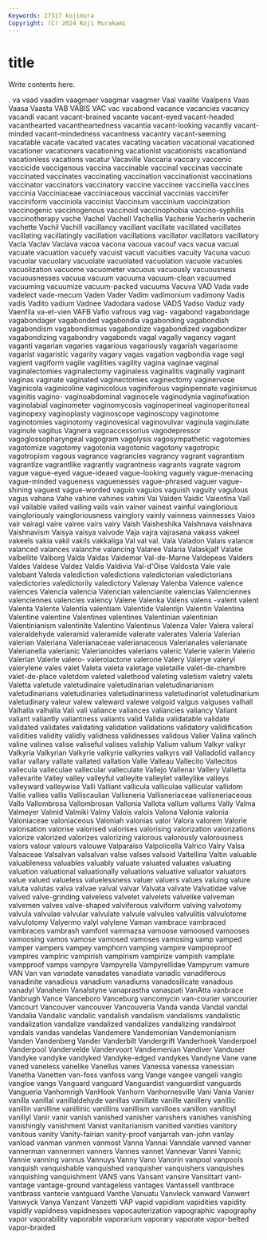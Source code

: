 ```yaml
---
Keywords: 27317 kojimura
Copyright: (C) 2024 Koji Murakami
---
```


# title

Write contents here.



. va
vaad vaadim vaagmaer vaagmar vaagmer Vaal vaalite Vaalpens Vaas Vaasa
Vaasta VAB VABIS VAC vac vacabond vacance vacancies vacancy vacandi
vacant vacant-brained vacante vacant-eyed vacant-headed vacanthearted vacantheartedness vacantia vacant-looking vacantly
vacant-minded vacant-mindedness vacantness vacantry vacant-seeming vacatable vacate vacated vacates vacating
vacation vacational vacationed vacationer vacationers vacationing vacationist vacationists vacationland vacationless
vacations vacatur Vacaville Vaccaria vaccary vaccenic vaccicide vaccigenous vaccina vaccinable
vaccinal vaccinas vaccinate vaccinated vaccinates vaccinating vaccination vaccinationist vaccinations vaccinator
vaccinators vaccinatory vaccine vaccinee vaccinella vaccines vaccinia Vacciniaceae vacciniaceous vaccinial
vaccinias vaccinifer vacciniform vacciniola vaccinist Vaccinium vaccinium vaccinization vaccinogenic vaccinogenous
vaccinoid vaccinophobia vaccino-syphilis vaccinotherapy vache Vachel Vachell Vachellia Vacherie Vacherin
vacherin vachette Vachil Vachill vacillancy vacillant vacillate vacillated vacillates vacillating
vacillatingly vacillation vacillations vacillator vacillators vacillatory Vacla Vaclav Vaclava vacoa
vacona vacoua vacouf vacs vacua vacual vacuate vacuation vacuefy vacuist
vacuit vacuities vacuity Vacuna vacuo vacuolar vacuolary vacuolate vacuolated vacuolation
vacuole vacuoles vacuolization vacuome vacuometer vacuous vacuously vacuousness vacuousnesses vacuua
vacuum vacuuma vacuum-clean vacuumed vacuuming vacuumize vacuum-packed vacuums Vacuva VAD
Vada vade vadelect vade-mecum Vaden Vader Vadim vadimonium vadimony Vadis
vadis Vadito vadium Vadnee Vadodara vadose VADS Vadso Vaduz vady
Vaenfila va-et-vien VAFB Vafio vafrous vag vag- vagabond vagabondage vagabondager
vagabonded vagabondia vagabonding vagabondish vagabondism vagabondismus vagabondize vagabondized vagabondizer vagabondizing
vagabondry vagabonds vagal vagally vagancy vagant vaganti vagarian vagaries vagarious
vagariously vagarish vagarisome vagarist vagaristic vagarity vagary vagas vagation vagbondia
vage vagi vagient vagiform vagile vagilities vagility vagina vaginae vaginal
vaginalectomies vaginalectomy vaginaless vaginalitis vaginally vaginant vaginas vaginate vaginated vaginectomies
vaginectomy vaginervose Vaginicola vaginicoline vaginicolous vaginiferous vaginipennate vaginismus vaginitis vagino-
vaginoabdominal vaginocele vaginodynia vaginofixation vaginolabial vaginometer vaginomycosis vaginoperineal vaginoperitoneal vaginopexy
vaginoplasty vaginoscope vaginoscopy vaginotome vaginotomies vaginotomy vaginovesical vaginovulvar vaginula vaginulate
vaginule vagitus Vagnera vagoaccessorius vagodepressor vagoglossopharyngeal vagogram vagolysis vagosympathetic vagotomies
vagotomize vagotomy vagotonia vagotonic vagotony vagotropic vagotropism vagous vagrance vagrancies
vagrancy vagrant vagrantism vagrantize vagrantlike vagrantly vagrantness vagrants vagrate vagrom
vague vague-eyed vague-ideaed vague-looking vaguely vague-menacing vague-minded vagueness vaguenesses vague-phrased
vaguer vague-shining vaguest vague-worded vaguio vaguios vaguish vaguity vagulous vagus
vahana Vahe vahine vahines vahini Vai Vaiden Vaidic Vaientina Vail
vail vailable vailed vailing vails vain vainer vainest vainful vainglorious
vaingloriously vaingloriousness vainglory vainly vainness vainnesses Vaios vair vairagi vaire
vairee vairs vairy Vaish Vaisheshika Vaishnava vaishnava Vaishnavism Vaisya vaisya
vaivode Vaja vajra vajrasana vakass vakeel vakeels vakia vakil vakils
vakkaliga Val val val. Vala Valadon Valais valance valanced valances
valanche valancing Valaree Valaria Valaskjalf Valatie valbellite Valborg Valda Valdas
Valdemar Val-de-Marne Valdepeas Valders Valdes Valdese Valdez Valdis Valdivia Val-d'Oise
Valdosta Vale vale valebant Valeda valediction valedictions valedictorian valedictorians valedictories
valedictorily valedictory Valenay Valenba Valence valence valences Valencia valencia Valencian
valencianite valencias Valenciennes valenciennes valencies valency Valene Valenka Valens valens
-valent valent Valenta Valente Valentia valentiam Valentide Valentijn Valentin Valentina
Valentine valentine Valentines valentines Valentinian valentinian Valentinianism valentinite Valentino Valentinus
Valenza Valer Valera valeral valeraldehyde valeramid valeramide valerate valerates Valeria
Valerian valerian Valeriana Valerianaceae valerianaceous Valerianales valerianate Valerianella valerianic Valerianoides
valerians valeric Valerie valerin Valerio Valerlan Valerle valero- valerolactone valerone
Valery Valerye valeryl valerylene vales valet Valeta valeta valetage valetaille
valet-de-chambre valet-de-place valetdom valeted valethood valeting valetism valetry valets Valetta
valetude valetudinaire valetudinarian valetudinarianism valetudinarians valetudinaries valetudinariness valetudinarist valetudinarium valetudinary
valeur valew valeward valewe valgoid valgus valguses valhall Valhalla valhalla
Vali vali valiance valiances valiancies valiancy Valiant valiant valiantly valiantness
valiants valid Valida validatable validate validated validates validating validation validations
validatory validification validities validity validly validness validnesses validous Valier Valina
valinch valine valines valise valiseful valises valiship Valium valium Valkyr
valkyr Valkyria Valkyrian Valkyrie valkyrie valkyries valkyrs vall Valladolid vallancy
vallar vallary vallate vallated vallation Valle Valleau Vallecito Vallecitos vallecula
valleculae vallecular valleculate Vallejo Vallenar Vallery Valletta vallevarite Valley valley
valleyful valleyite valleylet valleylike valleys valleyward valleywise Valli Valliant vallicula
valliculae vallicular vallidom Vallie vallies vallis Valliscaulian Vallisneria Vallisneriaceae vallisneriaceous
Vallo Vallombrosa Vallombrosan Vallonia Vallota vallum vallums Vally Valma Valmeyer
Valmid Valmiki Valmy Valois valois Valona Valonia valonia Valoniaceae valoniaceous
Valoniah valonias valor Valora valorem Valorie valorisation valorise valorised valorises
valorising valorization valorizations valorize valorized valorizes valorizing valorous valorously valorousness
valors valour valours valouwe Valparaiso Valpolicella Valrico Valry Valsa Valsaceae
Valsalvan valsalvan valse valses valsoid Valtellina Valtin valuable valuableness valuables
valuably valuate valuated valuates valuating valuation valuational valuationally valuations valuative
valuator valuators value valued valueless valuelessness valuer valuers values valuing
valure valuta valutas valva valvae valval valvar Valvata valvate Valvatidae
valve valved valve-grinding valveless valvelet valvelets valvelike valveman valvemen valves
valve-shaped valviferous valviform valving valvotomy valvula valvulae valvular valvulate valvule
valvules valvulitis valvulotome valvulotomy Valyermo valyl valylene Vaman vambrace vambraced
vambraces vambrash vamfont vammazsa vamoose vamoosed vamooses vamoosing vamos vamose
vamosed vamoses vamosing vamp vamped vamper vampers vampey vamphorn vamping
vampire vampireproof vampires vampiric vampirish vampirism vampirize vampish vamplate vampproof
vamps vampyre Vampyrella Vampyrellidae Vampyrum vamure VAN Van van vanadate
vanadates vanadiate vanadic vanadiferous vanadinite vanadious vanadium vanadiums vanadosilicate vanadous
vanadyl Vanaheim Vanalstyne vanaprastha vanaspati VanAtta vanbrace Vanbrugh Vance Vanceboro
Vanceburg vancomycin van-courier vancourier Vancourt Vancouver vancouver Vancouveria Vanda vanda
Vandal vandal Vandalia Vandalic vandalic vandalish vandalism vandalisms vandalistic vandalization
vandalize vandalized vandalizes vandalizing vandalroot vandals vandas vandelas Vandemere Vandemonian
Vandemonianism Vanden Vandenberg Vander Vanderbilt Vandergrift Vanderhoek Vanderpoel Vanderpool Vandervelde
Vandervoort Vandiemenian Vandiver Vanduser Vandyke vandyke vandyked Vandyke-edged vandykes Vandyne
Vane vane vaned vaneless vanelike Vanellus vanes Vanessa vanessa vanessian
Vanetha Vanetten van-foss vanfoss vang Vange vangee vangeli vanglo vangloe
vangs Vanguard vanguard Vanguardist vanguardist vanguards Vangueria Vanhomrigh VanHook Vanhorn
Vanhornesville Vani Vania Vanier vanilla vanillal vanillaldehyde vanillas vanillate vanille
vanillery vanillic vanillin vanilline vanillinic vanillins vanillism vanilloes vanillon vanilloyl
vanillyl Vanir vanir vanish vanished vanisher vanishers vanishes vanishing vanishingly
vanishment Vanist vanitarianism vanitied vanities vanitory vanitous vanity Vanity-fairian vanity-proof
vanjarrah van-john vanlay vanload vanman vanmen vanmost Vanna Vannai Vanndale
vanned vanner vannerman vannermen vanners Vannes vannet Vannevar Vanni Vannic
Vannie vanning vannus Vannuys Vanny Vano Vanorin vanpool vanpools vanquish
vanquishable vanquished vanquisher vanquishers vanquishes vanquishing vanquishment VANS vans Vansant
vansire Vansittart vant- vantage vantage-ground vantageless vantages Vantassell vantbrace vantbrass
vanterie vantguard Vanthe Vanuatu Vanvleck vanward Vanwert Vanwyck Vanya Vanzant
Vanzetti VAP vapid vapidism vapidities vapidity vapidly vapidness vapidnesses vapocauterization
vapographic vapography vapor vaporability vaporable vaporarium vaporary vaporate vapor-belted vapor-braided

